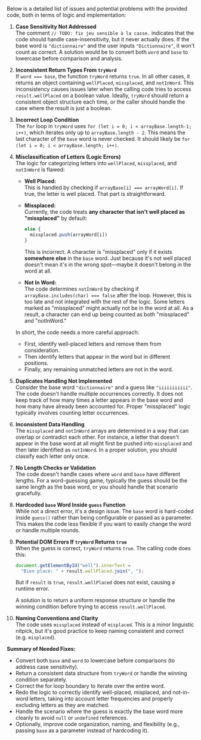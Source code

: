 <!-- README.md -->

Below is a detailed list of issues and potential problems with the provided code, both in terms of logic and implementation:

1. **Case Sensitivity Not Addressed**  
   The comment `// TODO: fix jeu sensible à la casse.` indicates that the code should handle case-insensitivity, but it never actually does. If the base word is `"dictionnaire"` and the user inputs `"Dictionnaire"`, it won't count as correct. A solution would be to convert both `word` and `base` to lowercase before comparison and analysis.

2. **Inconsistent Return Types From `tryWord`**  
   If `word === base`, the function `tryWord` returns `true`. In all other cases, it returns an object containing `wellPlaced`, `missplaced`, and `notInWord`. This inconsistency causes issues later when the calling code tries to access `result.wellPlaced` on a boolean value. Ideally, `tryWord` should return a consistent object structure each time, or the caller should handle the case where the result is just a boolean.

3. **Incorrect Loop Condition**  
   The `for` loop in `tryWord` uses `for (let i = 0; i < arrayBase.length-1; i++)`, which iterates only up to `arrayBase.length - 2`. This means the last character of the `base` word is never checked. It should likely be `for (let i = 0; i < arrayBase.length; i++)`.

4. **Misclassification of Letters (Logic Errors)**  
   The logic for categorizing letters into `wellPlaced`, `missplaced`, and `notInWord` is flawed:

   - **Well Placed:**  
     This is handled by checking if `arrayBase[i] === arrayWord[i]`. If true, the letter is well placed. That part is straightforward.

   - **Missplaced:**  
     Currently, the code treats **any character that isn't well placed as "missplaced"** by default:

     ```js
     else {
       missplaced.push(arrayWord[i])
     }
     ```

     This is incorrect. A character is "missplaced" only if it exists **somewhere else** in the `base` word. Just because it's not well placed doesn't mean it's in the wrong spot—maybe it doesn't belong in the word at all.

   - **Not In Word:**  
     The code determines `notInWord` by checking if `arrayBase.includes(char) === false` after the loop. However, this is too late and not integrated with the rest of the logic. Some letters marked as "missplaced" might actually not be in the word at all. As a result, a character can end up being counted as both "missplaced" and "notInWord."

   In short, the code needs a more careful approach:

   - First, identify well-placed letters and remove them from consideration.
   - Then identify letters that appear in the word but in different positions.
   - Finally, any remaining unmatched letters are not in the word.

5. **Duplicates Handling Not Implemented**  
   Consider the base word `"dictionnaire"` and a guess like `"iiiiiiiiiii"`. The code doesn't handle multiple occurrences correctly. It does not keep track of how many times a letter appears in the base word and how many have already been accounted for. Proper "missplaced" logic typically involves counting letter occurrences.

6. **Inconsistent Data Handling**  
   The `missplaced` and `notInWord` arrays are determined in a way that can overlap or contradict each other. For instance, a letter that doesn't appear in the base word at all might first be pushed into `missplaced` and then later identified as `notInWord`. In a proper solution, you should classify each letter only once.

7. **No Length Checks or Validation**  
   The code doesn't handle cases where `word` and `base` have different lengths. For a word-guessing game, typically the guess should be the same length as the base word, or you should handle that scenario gracefully.

8. **Hardcoded `base` Word Inside `guess` Function**  
   While not a direct error, it's a design issue. The `base` word is hard-coded inside `guess()` rather than being configurable or passed as a parameter. This makes the code less flexible if you want to easily change the word or handle multiple rounds.

9. **Potential DOM Errors If `tryWord` Returns `true`**  
   When the guess is correct, `tryWord` returns `true`. The calling code does this:

   ```js
   document.getElementById("well").innerText =
     "Bien placé: " + result.wellPlaced.join(", ");
   ```

   But if `result` is `true`, `result.wellPlaced` does not exist, causing a runtime error.

   A solution is to return a uniform response structure or handle the winning condition before trying to access `result.wellPlaced`.

10. **Naming Conventions and Clarity**  
    The code uses `missplaced` instead of `misplaced`. This is a minor linguistic nitpick, but it's good practice to keep naming consistent and correct (e.g. `misplaced`).

**Summary of Needed Fixes:**

- Convert both `base` and `word` to lowercase before comparisons (to address case sensitivity).
- Return a consistent data structure from `tryWord` or handle the winning condition separately.
- Correct the for loop boundary to iterate over the entire word.
- Redo the logic to correctly identify well-placed, misplaced, and not-in-word letters, taking into account letter frequencies and properly excluding letters as they are matched.
- Handle the scenario where the guess is exactly the base word more cleanly to avoid `null` or `undefined` references.
- Optionally, improve code organization, naming, and flexibility (e.g., passing `base` as a parameter instead of hardcoding it).
